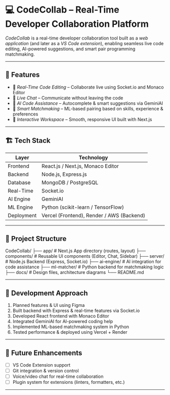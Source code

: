 # 💻 CodeCollab – Real-Time Developer Collaboration Platform

*CodeCollab* is a real-time developer collaboration tool built as a *web application* (and later as a *VS Code extension*), enabling seamless live code editing, AI-powered suggestions, and smart pair programming matchmaking.

---

## 🚀 Features

- 🔄 *Real-Time Code Editing* – Collaborate live using Socket.io and Monaco Editor  
- 💬 *Live Chat* – Communicate without leaving the code  
- 🤖 *AI Code Assistance* – Autocomplete & smart suggestions via GeminiAI
- 🧠 *Smart Matchmaking* – ML-based pairing based on skills, experience & preferences  
- 🧩 *Interactive Workspace* – Smooth, responsive UI built with Next.js  

---

## 🏗 Tech Stack

| Layer       | Technology                      |
|------------|----------------------------------|
| Frontend   | React.js / Next.js, Monaco Editor |
| Backend    | Node.js, Express.js               |
| Database   | MongoDB / PostgreSQL              |
| Real-Time  | Socket.io                         |
| AI Engine  | GeminiAI           |
| ML Engine  | Python (scikit-learn / TensorFlow)|
| Deployment | Vercel (Frontend), Render / AWS (Backend) |

---

## 📂 Project Structure


CodeCollab/
├── app/             # Next.js App directory (routes, layout)
├── components/      # Reusable UI components (Editor, Chat, Sidebar)
├── server/          # Node.js Backend (Express, Socket.io)
├── ai-engine/       # AI integration for code assistance
├── ml-matcher/      # Python backend for matchmaking logic
├── docs/            # Design files, architecture diagrams
└── README.md


---

## 🧭 Development Approach

1. Planned features & UI using Figma  
2. Built backend with Express & real-time features via Socket.io  
3. Developed React frontend with Monaco Editor  
4. Integrated GeminiAI for AI-powered coding help  
5. Implemented ML-based matchmaking system in Python  
6. Tested performance & deployed using Vercel + Render  

---

## 📌 Future Enhancements

- [ ] VS Code Extension support  
- [ ] Git integration & version control  
- [ ] Voice/video chat for real-time collaboration  
- [ ] Plugin system for extensions (linters, formatters, etc.)

---
